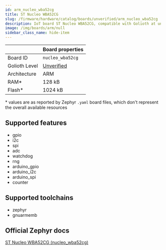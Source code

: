 ```yaml
---
id: arm_nucleo_wba52cg
title: ST Nucleo WBA52CG
slug: /firmware/hardware/catalog/boards/unverified/arm_nucleo_wba52cg
description: IoT board ST Nucleo WBA52CG, compatible with Golioth at unverified level.
image: /img/boards/arm/null
sidebar_class_name: hide-item
---
```


[//]: # (This is an auto-generated file, do not edit! Changes to it will be lost upon re-generation)



|                | Board properties     |
| -------------  | -------------------- |
| Board ID       | `nucleo_wba52cg` |
| Golioth Level  | [Unverified](/firmware/hardware#unverified-boards) |
| Architecture   | ARM |
| RAM*           | 128 kB |
| Flash*         | 1024 kB |

\* values are as reported by Zephyr `.yaml` board files, which don't represent the overall available resources



## Supported features

* gpio
* i2c
* spi
* adc
* watchdog
* rng
* arduino_gpio
* arduino_i2c
* arduino_spi
* counter

## Supported toolchains

* zephyr
* gnuarmemb

## Official Zephyr docs

[ST Nucleo WBA52CG (nucleo_wba52cg)](https://docs.zephyrproject.org/latest/boards/arm/nucleo_wba52cg/doc/index.html)
